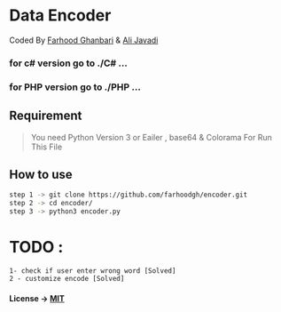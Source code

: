 # Data Encoder
Coded By [Farhood Ghanbari](https://github.com/farhoodgh) & [Ali Javadi](https://github.com/javadimoghadam)

### for c# version go to ./C# ...
### for PHP version go to ./PHP ...
## Requirement
> You need Python Version 3 or Eailer , base64 & Colorama For Run This File

## How to use 
```bash
step 1 -> git clone https://github.com/farhoodgh/encoder.git
step 2 -> cd encoder/
step 3 -> python3 encoder.py
```



# TODO : 
```
1- check if user enter wrong word [Solved]
2 - customize encode [Solved]
```

#### License -> [MIT](https://opensource.org/licenses/MIT)

